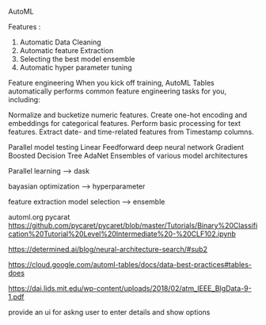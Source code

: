 AutoML 

Features :
1) Automatic Data Cleaning
2) Automatic feature Extraction
3) Selecting the best model ensemble
4) Automatic hyper parameter tuning



Feature engineering
When you kick off training, AutoML Tables automatically performs common feature engineering tasks for you, including:

Normalize and bucketize numeric features.
Create one-hot encoding and embeddings for categorical features.
Perform basic processing for text features.
Extract date- and time-related features from Timestamp columns.

Parallel model testing
Linear
Feedforward deep neural network
Gradient Boosted Decision Tree
AdaNet
Ensembles of various model architectures



Parallel learning --> dask

bayasian optimization --> hyperparameter

feature extraction
model selection --> ensemble

automl.org
pycarat
https://github.com/pycaret/pycaret/blob/master/Tutorials/Binary%20Classification%20Tutorial%20Level%20Intermediate%20-%20CLF102.ipynb


https://determined.ai/blog/neural-architecture-search/#sub2


https://cloud.google.com/automl-tables/docs/data-best-practices#tables-does



https://dai.lids.mit.edu/wp-content/uploads/2018/02/atm_IEEE_BIgData-9-1.pdf

provide an ui for askng user to enter details and show options 
